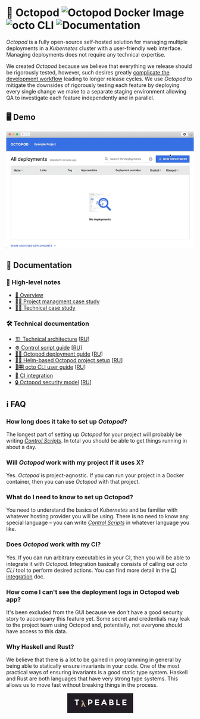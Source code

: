 # 🐙 Octopod ![Octopod Docker Image](https://github.com/typeable/octopod/workflows/Octopod%20Docker%20Image/badge.svg?branch=master) ![octo CLI](https://github.com/typeable/octopod/workflows/octo%20CLI/badge.svg?branch=master) ![Documentation](https://github.com/typeable/octopod/workflows/Documentation/badge.svg?branch=master)

_Octopod_ is a fully open-source self-hosted solution for managing multiple deployments in a _Kubernetes_ cluster with a user-friendly web interface. Managing deployments does not require any technical expertise.

We created _Octopod_ because we believe that everything we release should be rigorously tested, however, such desires greatly [complicate the development workflow](docs/en/PM_case_study.md) leading to longer release cycles. We use _Octopod_ to mitigate the downsides of rigorously testing each feature by deploying every single change we make to a separate staging environment allowing QA to investigate each feature independently and in parallel.

## 🖥 Demo

<p align="center"><img src="img/demo.gif"></img></p>

## 📑 Documentation

### 🔭 High-level notes
- [🐙 Overview](docs/en/Overview.md)
- [🧑‍🔬 Project managment case study](docs/en/PM_case_study.md)
- [🧑‍💻 Technical case study](docs/en/Tech_case_study.md)

### 🛠️ Technical documentation
- [🏗 Technical architecture](docs/en/Technical_architecture.md) [[RU](docs/ru/Technical_architecture.md)]
- [⚙️ Control script guide](docs/en/Control_scripts.md) [[RU](docs/ru/Control_scripts.md)]
- [🔧🐙 Octopod deployment guide](docs/en/Octopod_deployment_guide.md) [[RU](docs/ru/Octopod_deployment_with_K8S.md)]
- [🔧🚀 Helm-based Octopod project setup](docs/en/Helm-based_deployment_guide.md) [[RU](docs/ru/Helm-based_deployment_guide.md)]
- [🐙🎛 octo CLI user guide](docs/en/Octo_user_guide.md)  [[RU](docs/ru/Octo_user_guide.md)]
- [🤖 CI integration](docs/en/Integration.md)
- [🔒 Octopod security model](docs/en/Security_model.md)  [[RU](docs/ru/Security_model.md)]

## ℹ️ FAQ

### How long does it take to set up _Octopod_?

The longest part of setting up _Octopod_ for your project will probably be writing [_Control Scripts_](docs/en/Control_scripts.md). In total you should be able to get things running in about a day.

### Will _Octopod_ work with my project if it uses X?

Yes. _Octopod_ is project-agnostic. If you can run your project in a Docker container, then you can use _Octopod_ with that project.

### What do I need to know to set up Octopod?

You need to understand the basics of _Kubernetes_ and be familiar with whatever hosting provider you will be using. There is no need to know any special language – you can write [_Control Scripts_](docs/en/Control_scripts.md) in whatever language you like.

### Does _Octopod_ work with my CI?

Yes. If you can run arbitrary executables in your CI, then you will be able to integrate it with _Octopod_. Integration basically consists of calling our _octo CLI_ tool to perform desired actions. You can find more detail in the [CI integration](docs/en/Integration.md) doc.

### How come I can't see the deployment logs in Octopod web app?

It's been excluded from the GUI because we don't have a good security story to accompany this feature yet. Some secret and credentials may leak to the project team using Octopod and, potentially, not everyone should have access to this data.

### Why Haskell and Rust?

We believe that there is a lot to be gained in programming in general by being able to statically ensure invariants in your code. One of the most practical ways of ensuring invariants is a good static type system. Haskell and Rust are both languages that have very strong type systems. This allows us to move fast without breaking things in the process.

<p align="center"><a href="https://typeable.io"><img src="img/typeable.png" width="177px"></img></a></p>

